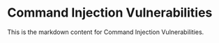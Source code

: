# Command Injection Vulnerabilities

This is the markdown content for Command Injection Vulnerabilities.
